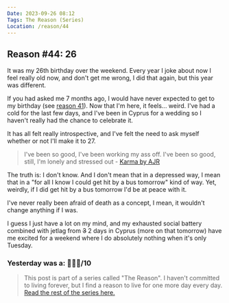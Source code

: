 ```yaml
---
Date: 2023-09-26 08:12
Tags: The Reason (Series)
Location: /reason/44
---
```


## Reason #44: 26

It was my 26th birthday over the weekend. Every year I joke about now I feel really old now, and don't get me wrong, I did that again, but this year was different.

If you had asked me 7 months ago, I would have never expected to get to my birthday (see [reason 41](/reason/41)). Now that I'm here, it feels... weird. I've had a cold for the last few days, and I've been in Cyprus for a wedding so I haven't really had the chance to celebrate it.

It has all felt really introspective, and I've felt the need to ask myself whether or not I'll make it to 27. 

> I've been so good, I've been working my ass off. I've been so good, still, I'm lonely and stressed out - [Karma by AJR](https://song.link/gb/i/1455241067)

The truth is: I don't know. And I don't mean that in a depressed way, I mean that in a "for all I know I could get hit by a bus tomorrow" kind of way. Yet, weirdly, if I did get hit by a bus tomorrow I'd be at peace with it. 

I've never really been afraid of death as a concept, I mean, it wouldn't change anything if I was. 

I guess I just have a lot on my mind, and my exhausted social battery combined with jetlag from ~~3~~ 2 days in Cyprus (more on that tomorrow) have me excited for a weekend where I do absolutely nothing when it's only Tuesday.

### Yesterday was a: 🤷🏻‍♂️/10

>This post is part of a series called "The Reason". I haven't committed to living forever, but I find a reason to live for one more day every day. [Read the rest of the series here.](/reason/)